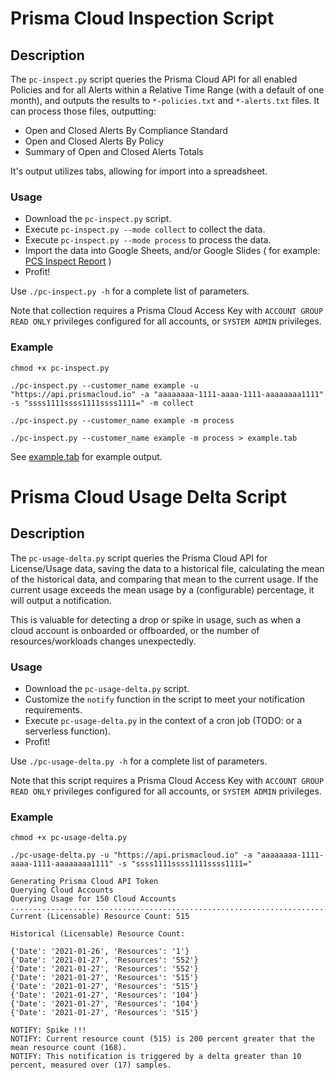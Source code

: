 # Prisma Cloud Inspection Script

## Description

The `pc-inspect.py` script queries the Prisma Cloud API for all enabled Policies
and for all Alerts within a Relative Time Range (with a default of one month),
and outputs the results to `*-policies.txt` and `*-alerts.txt` files.
It can process those files, outputting:

* Open and Closed Alerts By Compliance Standard
* Open and Closed Alerts By Policy
* Summary of Open and Closed Alerts Totals

It's output utilizes tabs, allowing for import into a spreadsheet.

### Usage

* Download the `pc-inspect.py` script.
* Execute `pc-inspect.py --mode collect` to collect the data.
* Execute `pc-inspect.py --mode process` to process the data.
* Import the data into Google Sheets, and/or Google Slides ( for example: [PCS Inspect Report](https://docs.google.com/presentation/d/10x_PGAu0ZPUGZMc4Tfevf9gpXvhIUOwGrBuRBkI6Jjc/edit?usp=sharing) )
* Profit!

Use `./pc-inspect.py -h` for a complete list of parameters.

Note that collection requires a Prisma Cloud Access Key with `ACCOUNT GROUP READ ONLY` privileges configured for all accounts, or `SYSTEM ADMIN` privileges.

### Example

```
chmod +x pc-inspect.py

./pc-inspect.py --customer_name example -u "https://api.prismacloud.io" -a "aaaaaaaa-1111-aaaa-1111-aaaaaaaa1111" -s "ssss1111ssss1111ssss1111=" -m collect

./pc-inspect.py --customer_name example -m process

./pc-inspect.py --customer_name example -m process > example.tab
```

See [example.tab](example.tab) for example output.

# Prisma Cloud Usage Delta Script

## Description

The `pc-usage-delta.py` script queries the Prisma Cloud API for License/Usage data,
saving the data to a historical file, calculating the mean of the historical data,
and comparing that mean to the current usage. 
If the current usage exceeds the mean usage by a (configurable) percentage,
it will output a notification.

This is valuable for detecting a drop or spike in usage,
such as when a cloud account is onboarded or offboarded,
or the number of resources/workloads changes unexpectedly.

### Usage

* Download the `pc-usage-delta.py` script.
* Customize the `notify` function in the script to meet your notification requirements.
* Execute `pc-usage-delta.py` in the context of a cron job (TODO: or a serverless function).
* Profit!

Use `./pc-usage-delta.py -h` for a complete list of parameters.

Note that this script requires a Prisma Cloud Access Key with `ACCOUNT GROUP READ ONLY` privileges configured for all accounts, or `SYSTEM ADMIN` privileges.

### Example

```
chmod +x pc-usage-delta.py

./pc-usage-delta.py -u "https://api.prismacloud.io" -a "aaaaaaaa-1111-aaaa-1111-aaaaaaaa1111" -s "ssss1111ssss1111ssss1111="

Generating Prisma Cloud API Token
Querying Cloud Accounts
Querying Usage for 150 Cloud Accounts
......................................................................................................................................................
Current (Licensable) Resource Count: 515

Historical (Licensable) Resource Count:

{'Date': '2021-01-26', 'Resources': '1'}
{'Date': '2021-01-27', 'Resources': '552'}
{'Date': '2021-01-27', 'Resources': '552'}
{'Date': '2021-01-27', 'Resources': '515'}
{'Date': '2021-01-27', 'Resources': '515'}
{'Date': '2021-01-27', 'Resources': '104'}
{'Date': '2021-01-27', 'Resources': '104'}
{'Date': '2021-01-27', 'Resources': '515'}

NOTIFY: Spike !!!
NOTIFY: Current resource count (515) is 200 percent greater that the mean resource count (168).
NOTIFY: This notification is triggered by a delta greater than 10 percent, measured over (17) samples.
```